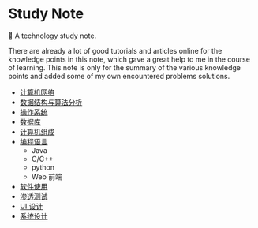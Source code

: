 # Study Note

:camel: A technology study note.

There are already a lot of good tutorials and articles online for the knowledge points in this note, which gave a great help to me in the course of learning. This note is only for the summary of the various knowledge points and added some of my own encountered problems solutions.

- [计算机网络](/ComputerNetwork)
- [数据结构与算法分析](/DataStructures%26AlgorithmAnalysis)
- [操作系统](/OperationSystem)
- [数据库](/Database)
- [计算机组成](/FoundationsofComputerScience)
- [编程语言](/Programming)
  - Java
  - C/C++
  - python
  - Web 前端
- [软件使用](/SoftwareUsing)
- [渗透测试](/PenetrationTesting)
- [UI 设计](/UI)
- [系统设计](/SystemDesign)
